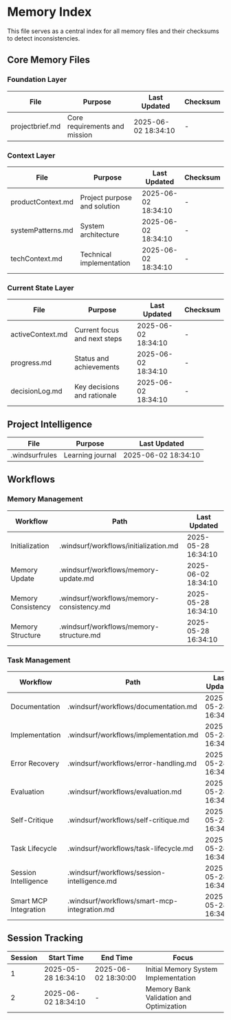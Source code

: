 # Memory Index

This file serves as a central index for all memory files and their checksums to detect inconsistencies.

## Core Memory Files

### Foundation Layer
| File | Purpose | Last Updated | Checksum |
|------|---------|-------------|----------|
| projectbrief.md | Core requirements and mission | 2025-06-02 18:34:10 | - |

### Context Layer
| File | Purpose | Last Updated | Checksum |
|------|---------|-------------|----------|
| productContext.md | Project purpose and solution | 2025-06-02 18:34:10 | - |
| systemPatterns.md | System architecture | 2025-06-02 18:34:10 | - |
| techContext.md | Technical implementation | 2025-06-02 18:34:10 | - |

### Current State Layer
| File | Purpose | Last Updated | Checksum |
|------|---------|-------------|----------|
| activeContext.md | Current focus and next steps | 2025-06-02 18:34:10 | - |
| progress.md | Status and achievements | 2025-06-02 18:34:10 | - |
| decisionLog.md | Key decisions and rationale | 2025-06-02 18:34:10 | - |

## Project Intelligence
| File | Purpose | Last Updated |
|------|---------|-------------|
| .windsurfrules | Learning journal | 2025-06-02 18:34:10 |

## Workflows

### Memory Management
| Workflow | Path | Last Updated |
|----------|------|-------------|
| Initialization | .windsurf/workflows/initialization.md | 2025-05-28 16:34:10 |
| Memory Update | .windsurf/workflows/memory-update.md | 2025-06-02 18:34:10 |
| Memory Consistency | .windsurf/workflows/memory-consistency.md | 2025-05-28 16:34:10 |
| Memory Structure | .windsurf/workflows/memory-structure.md | 2025-05-28 16:34:10 |

### Task Management
| Workflow | Path | Last Updated |
|----------|------|-------------|
| Documentation | .windsurf/workflows/documentation.md | 2025-05-28 16:34:10 |
| Implementation | .windsurf/workflows/implementation.md | 2025-05-28 16:34:10 |
| Error Recovery | .windsurf/workflows/error-handling.md | 2025-05-28 16:34:10 |
| Evaluation | .windsurf/workflows/evaluation.md | 2025-05-28 16:34:10 |
| Self-Critique | .windsurf/workflows/self-critique.md | 2025-05-28 16:34:10 |
| Task Lifecycle | .windsurf/workflows/task-lifecycle.md | 2025-05-28 16:34:10 |
| Session Intelligence | .windsurf/workflows/session-intelligence.md | 2025-05-28 16:34:10 |
| Smart MCP Integration | .windsurf/workflows/smart-mcp-integration.md | 2025-05-28 16:34:10 |

## Session Tracking

| Session | Start Time | End Time | Focus |
|---------|------------|----------|-------|
| 1 | 2025-05-28 16:34:10 | 2025-06-02 18:30:00 | Initial Memory System Implementation |
| 2 | 2025-06-02 18:34:10 | - | Memory Bank Validation and Optimization |